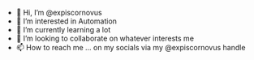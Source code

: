 - 👋 Hi, I’m @expiscornovus
- 👀 I’m interested in Automation
- 🌱 I’m currently learning a lot
- 💞️ I’m looking to collaborate on whatever interests me
- 📫 How to reach me ... on my socials via my @expiscornovus handle

<!---
expiscornovus/expiscornovus is a ✨ special ✨ repository because its `README.md` (this file) appears on your GitHub profile.
You can click the Preview link to take a look at your changes.
--->
